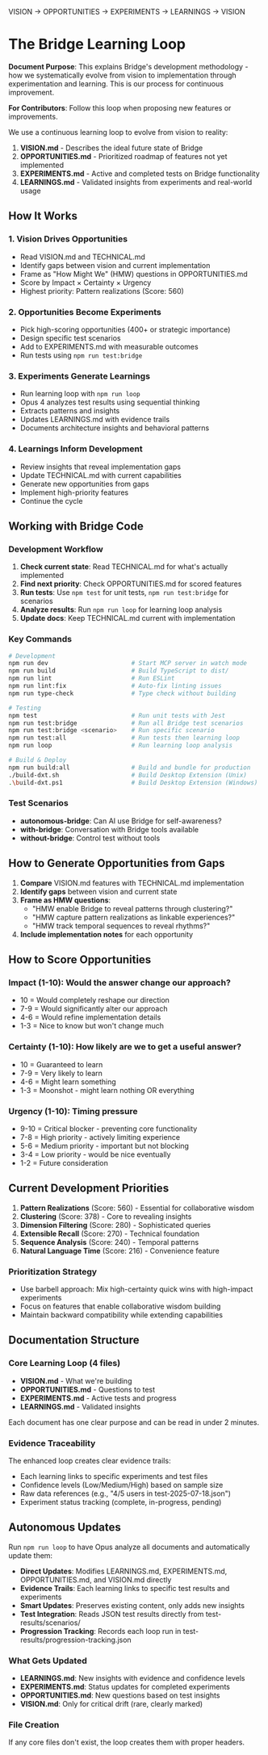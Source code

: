 VISION → OPPORTUNITIES → EXPERIMENTS → LEARNINGS → VISION

# The Bridge Learning Loop

**Document Purpose**: This explains Bridge's development methodology - how we systematically evolve from vision to implementation through experimentation and learning. This is our process for continuous improvement.

**For Contributors**: Follow this loop when proposing new features or improvements.

We use a continuous learning loop to evolve from vision to reality:

1. **VISION.md** - Describes the ideal future state of Bridge
2. **OPPORTUNITIES.md** - Prioritized roadmap of features not yet implemented
3. **EXPERIMENTS.md** - Active and completed tests on Bridge functionality
4. **LEARNINGS.md** - Validated insights from experiments and real-world usage

## How It Works

### 1. Vision Drives Opportunities
- Read VISION.md and TECHNICAL.md
- Identify gaps between vision and current implementation
- Frame as "How Might We" (HMW) questions in OPPORTUNITIES.md
- Score by Impact × Certainty × Urgency
- Highest priority: Pattern realizations (Score: 560)

### 2. Opportunities Become Experiments
- Pick high-scoring opportunities (400+ or strategic importance)
- Design specific test scenarios
- Add to EXPERIMENTS.md with measurable outcomes
- Run tests using `npm run test:bridge`

### 3. Experiments Generate Learnings
- Run learning loop with `npm run loop`
- Opus 4 analyzes test results using sequential thinking
- Extracts patterns and insights
- Updates LEARNINGS.md with evidence trails
- Documents architecture insights and behavioral patterns

### 4. Learnings Inform Development
- Review insights that reveal implementation gaps
- Update TECHNICAL.md with current capabilities
- Generate new opportunities from gaps
- Implement high-priority features
- Continue the cycle

## Working with Bridge Code

### Development Workflow
1. **Check current state**: Read TECHNICAL.md for what's actually implemented
2. **Find next priority**: Check OPPORTUNITIES.md for scored features
3. **Run tests**: Use `npm test` for unit tests, `npm run test:bridge` for scenarios
4. **Analyze results**: Run `npm run loop` for learning loop analysis
5. **Update docs**: Keep TECHNICAL.md current with implementation

### Key Commands
```bash
# Development
npm run dev                       # Start MCP server in watch mode
npm run build                     # Build TypeScript to dist/
npm run lint                      # Run ESLint
npm run lint:fix                  # Auto-fix linting issues
npm run type-check                # Type check without building

# Testing
npm test                          # Run unit tests with Jest
npm run test:bridge               # Run all Bridge test scenarios
npm run test:bridge <scenario>    # Run specific scenario
npm run test:all                  # Run tests then learning loop
npm run loop                      # Run learning loop analysis

# Build & Deploy
npm run build:all                 # Build and bundle for production
./build-dxt.sh                    # Build Desktop Extension (Unix)
.\build-dxt.ps1                   # Build Desktop Extension (Windows)
```

### Test Scenarios
- **autonomous-bridge**: Can AI use Bridge for self-awareness?
- **with-bridge**: Conversation with Bridge tools available
- **without-bridge**: Control test without tools

## How to Generate Opportunities from Gaps

1. **Compare** VISION.md features with TECHNICAL.md implementation
2. **Identify gaps** between vision and current state
3. **Frame as HMW questions**:
   - "HMW enable Bridge to reveal patterns through clustering?"
   - "HMW capture pattern realizations as linkable experiences?"
   - "HMW track temporal sequences to reveal rhythms?"
4. **Include implementation notes** for each opportunity

## How to Score Opportunities

### Impact (1-10): Would the answer change our approach?
- 10 = Would completely reshape our direction
- 7-9 = Would significantly alter our approach
- 4-6 = Would refine implementation details
- 1-3 = Nice to know but won't change much

### Certainty (1-10): How likely are we to get a useful answer?
- 10 = Guaranteed to learn
- 7-9 = Very likely to learn
- 4-6 = Might learn something
- 1-3 = Moonshot - might learn nothing OR everything

### Urgency (1-10): Timing pressure
- 9-10 = Critical blocker - preventing core functionality
- 7-8 = High priority - actively limiting experience
- 5-6 = Medium priority - important but not blocking
- 3-4 = Low priority - would be nice eventually
- 1-2 = Future consideration

## Current Development Priorities

1. **Pattern Realizations** (Score: 560) - Essential for collaborative wisdom
2. **Clustering** (Score: 378) - Core to revealing insights
3. **Dimension Filtering** (Score: 280) - Sophisticated queries
4. **Extensible Recall** (Score: 270) - Technical foundation
5. **Sequence Analysis** (Score: 240) - Temporal patterns
6. **Natural Language Time** (Score: 216) - Convenience feature

### Prioritization Strategy
- Use barbell approach: Mix high-certainty quick wins with high-impact experiments
- Focus on features that enable collaborative wisdom building
- Maintain backward compatibility while extending capabilities

## Documentation Structure

### Core Learning Loop (4 files)
- **VISION.md** - What we're building
- **OPPORTUNITIES.md** - Questions to test
- **EXPERIMENTS.md** - Active tests and progress
- **LEARNINGS.md** - Validated insights

Each document has one clear purpose and can be read in under 2 minutes.

### Evidence Traceability

The enhanced loop creates clear evidence trails:
- Each learning links to specific experiments and test files
- Confidence levels (Low/Medium/High) based on sample size
- Raw data references (e.g., "4/5 users in test-2025-07-18.json")
- Experiment status tracking (complete, in-progress, pending)

## Autonomous Updates

Run `npm run loop` to have Opus analyze all documents and automatically update them:
- **Direct Updates**: Modifies LEARNINGS.md, EXPERIMENTS.md, OPPORTUNITIES.md, and VISION.md directly
- **Evidence Trails**: Each learning links to specific test results and experiments
- **Smart Updates**: Preserves existing content, only adds new insights
- **Test Integration**: Reads JSON test results directly from test-results/scenarios/
- **Progression Tracking**: Records each loop run in test-results/progression-tracking.json

### What Gets Updated

- **LEARNINGS.md**: New insights with evidence and confidence levels
- **EXPERIMENTS.md**: Status updates for completed experiments
- **OPPORTUNITIES.md**: New questions based on test insights
- **VISION.md**: Only for critical drift (rare, clearly marked)

### File Creation

If any core files don't exist, the loop creates them with proper headers.